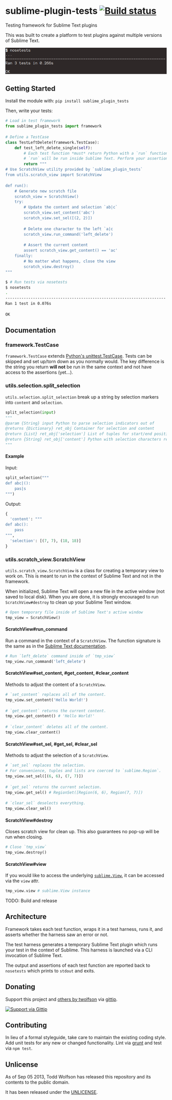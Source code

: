 # sublime-plugin-tests [![Build status](https://travis-ci.org/twolfson/sublime-plugin-tests.png?branch=master)](https://travis-ci.org/twolfson/sublime-plugin-tests)

Testing framework for Sublime Text plugins

This was built to create a platform to test plugins against multiple versions of Sublime Text.

![Screenshot of tests running](docs/tests.png)

## Getting Started
Install the module with: `pip install sublime_plugin_tests`

Then, write your tests:

```python
# Load in test framework
from sublime_plugin_tests import framework

# Define a TestCase
class TestLeftDelete(framework.TestCase):
    def test_left_delete_single(self):
        # Each test function *must* return Python with a `run` function
        # `run` will be run inside Sublime Text. Perform your assertions etc there.
        return """
# Use ScratchView utility provided by `sublime_plugin_tests`
from utils.scratch_view import ScratchView

def run():
    # Generate new scratch file
    scratch_view = ScratchView()
    try:
        # Update the content and selection `ab|c`
        scratch_view.set_content('abc')
        scratch_view.set_sel([(2, 2)])

        # Delete one character to the left `a|c
        scratch_view.run_command('left_delete')

        # Assert the current content
        assert scratch_view.get_content() == 'ac'
    finally:
        # No matter what happens, close the view
        scratch_view.destroy()
"""
```

```bash
$ # Run tests via nosetests
$ nosetests
.
----------------------------------------------------------------------
Ran 1 test in 0.076s

OK
```

## Documentation
### framework.TestCase
`framework.TestCase` extends [Python's unittest.TestCase][testcase]. Tests can be skipped and set up/torn down as you normally would. The key difference is the string you return **will not** be run in the same context and not have access to the assertions (yet...).

[testcase]: http://docs.python.org/2/library/unittest.html#unittest.TestCase

### utils.selection.split_selection
`utils.selection.split_selection` break up a string by selection markers into `content` and `selection`.

```python
split_selection(input)
"""
@param {String} input Python to parse selection indicators out of
@returns {Dictionary} ret_obj Container for selection and content
@return {List} ret_obj['selection'] List of tuples for start/end position of selections
@return {String} ret_obj['content'] Python with selection characters removed
"""
```

#### Example
Input:
```python
split_selection("""
def abc|():
    pas|s
""")
```

Output:
```python
{
  'content': """
def abc():
    pass
""",
  'selection': [(7, 7), (18, 18)]
}
```

### utils.scratch_view.ScratchView
`utils.scratch_view.ScratchView` is a class for creating a temporary view to work on. This is meant to run in the context of Sublime Text and not in the framework.

When initialized, Sublime Text will open a new file in the active window (not saved to local disk). When you are done, it is strongly encouraged to run `ScratchView#destroy` to clean up your Sublime Text window.

```python
# Open temporary file inside of Sublime Text's active window
tmp_view = ScratchView()
```

#### ScratchView#run_command
Run a command in the context of a `ScratchView`. The function signature is the same as in the [Sublime Text documentation][view-docs].

[view-docs]: http://www.sublimetext.com/docs/2/api_reference.html#sublime.View

```python
# Run `left_delete` command inside of `tmp_view`
tmp_view.run_command('left_delete')
```

#### ScratchView#set_content, #get_content, #clear_content
Methods to adjust the content of a `ScratchView`.

```python
# `set_content` replaces all of the content.
tmp_view.set_content('Hello World!')

# `get_content` returns the current content.
tmp_view.get_content() # 'Hello World!'

# `clear_content` deletes all of the content.
tmp_view.clear_content()
```

#### ScratchView#set_sel, #get_sel, #clear_sel
Methods to adjust the selection of a `ScratchView`.

```python
# `set_sel` replaces the selection.
# For convenience, tuples and lists are coerced to `sublime.Region`.
tmp_view.set_sel([(6, 6), (7, 7)])

# `get_sel` returns the current selection.
tmp_view.get_sel() # RegionSet([Region(6, 6), Region(7, 7)])

# `clear_sel` deselects everything.
tmp_view.clear_sel()
```

#### ScratchView#destroy
Closes scratch view for clean up. This also guarantees no pop-up will be run when closing.

```python
# Close `tmp_view`
tmp_view.destroy()
```

#### ScratchView#view
If you would like to access the underlying [`sublime.View`][view-docs], it can be accessed via the `view` attr.

```python
tmp_view.view # sublime.View instance
```

TODO: Build and release

## Architecture
Framework takes each test function, wraps it in a test harness, runs it, and asserts whether the harness saw an error or not.

The test harness generates a temporary Sublime Text plugin which runs your test in the context of Sublime. This harness is launched via a CLI invocation of Sublime Text.

The output and assertions of each test function are reported back to `nosetests` which prints to `stdout` and exits.

## Donating
Support this project and [others by twolfson][gittip] via [gittip][].

[![Support via Gittip][gittip-badge]][gittip]

[gittip-badge]: https://rawgithub.com/twolfson/gittip-badge/master/dist/gittip.png
[gittip]: https://www.gittip.com/twolfson/

## Contributing
In lieu of a formal styleguide, take care to maintain the existing coding style. Add unit tests for any new or changed functionality. Lint via [grunt](https://github.com/gruntjs/grunt) and test via `npm test`.

## Unlicense
As of Sep 05 2013, Todd Wolfson has released this repository and its contents to the public domain.

It has been released under the [UNLICENSE][].

[UNLICENSE]: UNLICENSE
